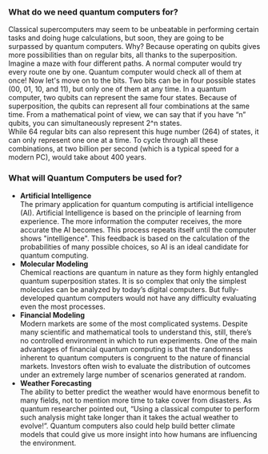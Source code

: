 ### What do we need quantum computers for?
Classical supercomputers may seem to be unbeatable in performing certain tasks and doing huge calculations, but soon, they are going to be surpassed by quantum computers. Why? Because operating on qubits gives more possibilities than on regular bits, all thanks to the superposition. Imagine a maze with four different paths. A normal computer would try every route one by one. Quantum computer would check all of them at once! Now let's move on to the bits. Two bits can be in four possible states (00, 01, 10, and 11), but only one of them at any time. In a quantum computer, two qubits can represent the same four states. Because of superposition, the qubits can represent all four combinations at the same time. From a mathematical point of view, we can say that if you have “n” qubits, you can simultaneously represent 2^n states. <br/> While 64 regular bits can also represent this huge number (264) of states, it can only represent one one at a time. To cycle through all these combinations, at two billion per second (which is a typical speed for a modern PC), would take about 400 years.

### What will Quantum Computers be used for?
 - **Artificial Intelligence** <br/> The primary application for quantum computing is artificial intelligence (AI). Artificial Intelligence is based on the principle of learning from experience. The more information the computer receives, the more accurate the AI becomes. This process repeats itself until the computer shows "intelligence". This feedback is based on the calculation of the probabilities of many possible choices, so AI is an ideal candidate for quantum computing. <br/>
 - **Molecular Modeling** <br/> Chemical reactions are quantum in nature as they form highly entangled quantum superposition states. It is so complex that only the simplest molecules can be analyzed by today’s digital computers. But fully-developed quantum computers would not have any difficulty evaluating even the most processes. 
 - **Financial Modeling** <br/> Modern markets are some of the most complicated systems. Despite many scientific and mathematical tools to understand this, still, there’s no controlled environment in which to run experiments. One of the main advantages of financial quantum computing is that the randomness inherent to quantum computers is congruent to the nature of financial markets. Investors often wish to evaluate the distribution of outcomes under an extremely large number of scenarios generated at random.
 - **Weather Forecasting** <br/> The ability to better predict the weather would have enormous benefit to many fields, not to mention more time to take cover from disasters. As quantum researcher pointed out, “Using a classical computer to perform such analysis might take longer than it takes the actual weather to evolve!”. Quantum computers also could help build better climate models that could give us more insight into how humans are influencing the environment.

